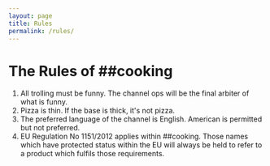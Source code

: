 ```yaml
---
layout: page
title: Rules 
permalink: /rules/
---
```


# The Rules of ##cooking

 1. All trolling must be funny. The channel ops will be the final arbiter of what is funny.
 2. Pizza is thin. If the base is thick, it's not pizza.
 3. The preferred language of the channel is English. American is permitted but not preferred.
 4. EU Regulation No 1151/2012 applies within ##cooking. Those names which have protected status
    within the EU will always be held to refer to a product which fulfils those requirements.
